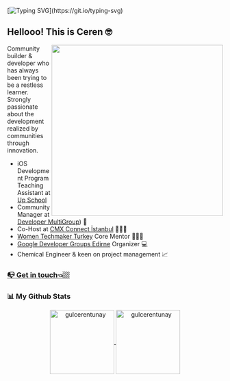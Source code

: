 [![Typing SVG](https://readme-typing-svg.herokuapp.com?size=31&duration=5022&color=2D9FFF&vCenter=true&width=700&lines=Choose+discomfort+for+growth!)](https://git.io/typing-svg)

<h2> Hellooo! This is Ceren 🤓 </h2>

<img align="right" src="https://media.giphy.com/media/kCVIL0CLNWv2E/giphy.gif" width='400'/>


Community builder & developer who has always been trying to be a restless learner. Strongly passionate about the development realized by communities through innovation.

- iOS Development Program Teaching Assistant at [Up School](https://www.upschool.io/)
- Community Manager at [Developer MultiGroup](https://www.instagram.com/devmultigroup/)) 🤩
- Co-Host at [CMX Connect İstanbul](https://events.cmxhub.com/istanbul/) 🙋🏽‍♀️
- [Women Techmaker Turkey](https://www.instagram.com/womentechmakerspower/) Core Mentor 👩🏽‍💻
- [Google Developer Groups Edirne](https://www.instagram.com/gdgedirne/?hl=tr) Organizer 💻
- Chemical Engineer & keen on project management 📈

### [📭 Get in touch👈🏼](https://manylink.co/@cerentunay)


### 📊 My Github Stats

<p align="center">
<a href="https://github.com/gulcerentunay">
  <img height="150em" align="center" src="https://github-readme-stats.vercel.app/api?username=gulcerentunay&show_icons=true&locale=en&theme=algolia&include_all_commits=true&count_private=true" alt="gulcerentunay"/>
   <img height="150em" align="center" src="https://github-readme-stats.vercel.app/api/top-langs?username=gulcerentunay&show_icons=true&locale=en&layout=compact&langs_count=8&theme=algolia" alt="gulcerentunay"/>
  </a>
</p>
